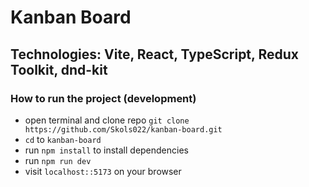 # Kanban Board

## Technologies: Vite, React, TypeScript, Redux Toolkit, dnd-kit

### How to run the project (development)
* open terminal and clone repo `git clone https://github.com/Skols022/kanban-board.git`
* `cd` to `kanban-board`
* run `npm install` to install dependencies
* run `npm run dev`
* visit `localhost::5173` on your browser
